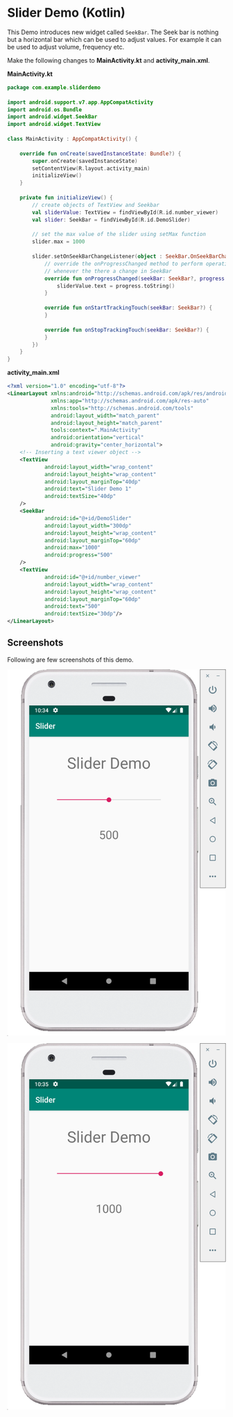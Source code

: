 # Slider Demo (Kotlin)

This Demo introduces new widget called `SeekBar`. The Seek bar is nothing but a horizontal bar which can be used to adjust values. For example it can be used to adjust volume, frequency etc.

Make the following changes to **MainActivity.kt** and **activity_main.xml**.

**MainActivity.kt**

```kotlin
package com.example.sliderdemo

import android.support.v7.app.AppCompatActivity
import android.os.Bundle
import android.widget.SeekBar
import android.widget.TextView

class MainActivity : AppCompatActivity() {

    override fun onCreate(savedInstanceState: Bundle?) {
        super.onCreate(savedInstanceState)
        setContentView(R.layout.activity_main)
        initializeView()
    }

    private fun initializeView() {
        // create objects of TextView and Seekbar
        val sliderValue: TextView = findViewById(R.id.number_viewer)
        val slider: SeekBar = findViewById(R.id.DemoSlider)

        // set the max value of the slider using setMax function
        slider.max = 1000

        slider.setOnSeekBarChangeListener(object : SeekBar.OnSeekBarChangeListener {
            // override the onProgressChanged method to perform operations
            // whenever the there a change in SeekBar
            override fun onProgressChanged(seekBar: SeekBar?, progress: Int, fromUser: Boolean) {
                sliderValue.text = progress.toString()
            }

            override fun onStartTrackingTouch(seekBar: SeekBar?) {
            }

            override fun onStopTrackingTouch(seekBar: SeekBar?) {
            }
        })
    }
}

```

**activity_main.xml**

```xml
<?xml version="1.0" encoding="utf-8"?>
<LinearLayout xmlns:android="http://schemas.android.com/apk/res/android"
              xmlns:app="http://schemas.android.com/apk/res-auto"
              xmlns:tools="http://schemas.android.com/tools"
              android:layout_width="match_parent"
              android:layout_height="match_parent"
              tools:context=".MainActivity"
              android:orientation="vertical"
              android:gravity="center_horizontal">
    <!-- Inserting a text viewer object -->
    <TextView
            android:layout_width="wrap_content"
            android:layout_height="wrap_content"
            android:layout_marginTop="40dp"
            android:text="Slider Demo 1"
            android:textSize="40dp"
    />
    <SeekBar
            android:id="@+id/DemoSlider"
            android:layout_width="300dp"
            android:layout_height="wrap_content"
            android:layout_marginTop="60dp"
            android:max="1000"
            android:progress="500"
    />
    <TextView
            android:id="@+id/number_viewer"
            android:layout_width="wrap_content"
            android:layout_height="wrap_content"
            android:layout_marginTop="60dp"
            android:text="500"
            android:textSize="30dp"/>
</LinearLayout>
```

## Screenshots

Following are few screenshots of this demo.

![1](../../../images/screenshots/slider1.png)

![2](../../../images/screenshots/slider2.png)
